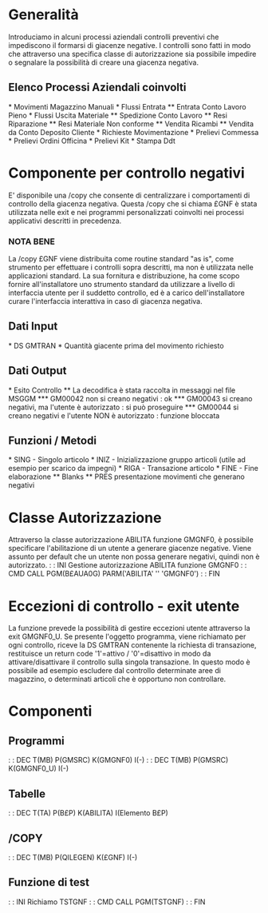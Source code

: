# Generalità
Introduciamo in alcuni processi aziendali controlli preventivi che impediscono il formarsi di giacenze negative. I controlli sono fatti in modo che attraverso una specifica classe di autorizzazione sia possibile impedire o segnalare la possibilità di creare una giacenza negativa.

## Elenco Processi Aziendali coinvolti
  \* Movimenti Magazzino Manuali
  \* Flussi Entrata
   \*\* Entrata Conto Lavoro Pieno
  \* Flussi Uscita Materiale
   \*\* Spedizione Conto Lavoro
   \*\* Resi Riparazione
   \*\* Resi Materiale Non conforme
   \*\* Vendita Ricambi
   \*\* Vendita da Conto Deposito Cliente
  \* Richieste Movimentazione
  \* Prelievi Commessa
  \* Prelievi Ordini Officina
  \* Prelievi Kit
  \* Stampa Ddt

# Componente per controllo negativi
E' disponibile una /copy che consente di centralizzare i comportamenti di controllo della giacenza negativa. Questa /copy che si chiama £GNF è stata utilizzata nelle exit e nei programmi personalizzati coinvolti nei processi applicativi descritti in precedenza.
### NOTA BENE
La /copy £GNF viene distribuita come routine standard "as is", come strumento per effettuare i controlli sopra descritti, ma non è utilizzata nelle applicazioni standard.
La sua fornitura e distribuzione, ha come scopo fornire all'installatore uno strumento standard da utilizzare a livello di interfaccia utente per il suddetto controllo, ed è a carico dell'installatore curare l'interfaccia interattiva in caso di giacenza negativa.

 ## Dati Input
  \* DS GMTRAN
  \* Quantità giacente prima del movimento richiesto
 ## Dati Output
  \* Esito Controllo
   \*\* La decodifica è stata raccolta in messaggi nel file MSGGM
   \*\*\* GM00042 non si creano negativi :  ok
   \*\*\* GM00043 si creano negativi, ma l'utente è autorizzato :  si può proseguire
   \*\*\* GM00044 si creano negativi e l'utente NON è autorizzato :  funzione bloccata
 ## Funzioni / Metodi
  \* SING - Singolo articolo
  \* INIZ - Inizializzazione gruppo articoli (utile ad esempio per scarico da impegni)
  \* RIGA - Transazione articolo
  \* FINE - Fine elaborazione
    \*\* Blanks
    \*\* PRES  presentazione movimenti che generano negativi

# Classe Autorizzazione
Attraverso la classe autorizzazione ABILITA funzione GMGNF0, è possibile specificare l'abilitazione di un utente a generare giacenze negative.
Viene assunto per default che un utente non possa generare negativi, quindi non è autorizzato.
 :  : INI Gestione autorizzazione ABILITA funzione GMGNF0
 :  : CMD CALL PGM(B£AUA0G) PARM('ABILITA' '' 'GMGNF0')
 :  : FIN

# Eccezioni di controllo - exit utente
La funzione prevede la possibilità di gestire eccezioni utente attraverso la exit GMGNF0_U. Se presente l'oggetto programma, viene richiamato per ogni controllo, riceve la DS GMTRAN contenente la richiesta di transazione, restituisce un return code '1'=attivo / '0'=disattivo in modo da attivare/disattivare il controllo sulla singola transazione.
In questo modo è possibile ad esempio escludere dal controllo determinate aree di magazzino, o determinati articoli che è opportuno non controllare.

# Componenti
## Programmi
 :  : DEC T(MB) P(GMSRC) K(GMGNF0) I(-)
 :  : DEC T(MB) P(GMSRC) K(GMGNF0_U) I(-)

## Tabelle
 :  : DEC T(TA) P(B£P) K(ABILITA) I(Elemento B£P)

## /COPY
 :  : DEC T(MB) P(QILEGEN) K(£GNF) I(-)

## Funzione di test
 :  : INI Richiamo TSTGNF
 :  : CMD CALL PGM(TSTGNF)
 :  : FIN
